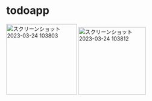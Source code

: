 # todoapp

<img width="187" alt="スクリーンショット 2023-03-24 103803" src="https://user-images.githubusercontent.com/118715539/227416705-3efc000f-1ea6-488b-b938-2d469de5a9aa.png">
<img width="179" alt="スクリーンショット 2023-03-24 103812" src="https://user-images.githubusercontent.com/118715539/227416709-bbe3682d-8fcd-4537-8c84-8c4629e0f0ce.png">
